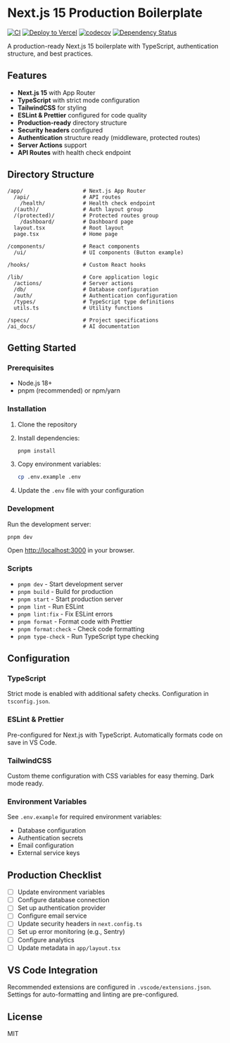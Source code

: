 # Next.js 15 Production Boilerplate

[![CI](https://github.com/antonio/boiler_plate_nextjs15_auth/actions/workflows/ci.yml/badge.svg)](https://github.com/antonio/boiler_plate_nextjs15_auth/actions/workflows/ci.yml)
[![Deploy to Vercel](https://github.com/antonio/boiler_plate_nextjs15_auth/actions/workflows/deploy.yml/badge.svg)](https://github.com/antonio/boiler_plate_nextjs15_auth/actions/workflows/deploy.yml)
[![codecov](https://codecov.io/gh/antonio/boiler_plate_nextjs15_auth/branch/main/graph/badge.svg)](https://codecov.io/gh/antonio/boiler_plate_nextjs15_auth)
[![Dependency Status](https://img.shields.io/librariesio/github/antonio/boiler_plate_nextjs15_auth)](https://libraries.io/github/antonio/boiler_plate_nextjs15_auth)

A production-ready Next.js 15 boilerplate with TypeScript, authentication structure, and best practices.

## Features

- **Next.js 15** with App Router
- **TypeScript** with strict mode configuration
- **TailwindCSS** for styling
- **ESLint & Prettier** configured for code quality
- **Production-ready** directory structure
- **Security headers** configured
- **Authentication** structure ready (middleware, protected routes)
- **Server Actions** support
- **API Routes** with health check endpoint

## Directory Structure

```
/app/                   # Next.js App Router
  /api/                 # API routes
    /health/            # Health check endpoint
  /(auth)/              # Auth layout group
  /(protected)/         # Protected routes group
    /dashboard/         # Dashboard page
  layout.tsx            # Root layout
  page.tsx              # Home page

/components/            # React components
  /ui/                  # UI components (Button example)

/hooks/                 # Custom React hooks

/lib/                   # Core application logic
  /actions/             # Server actions
  /db/                  # Database configuration
  /auth/                # Authentication configuration
  /types/               # TypeScript type definitions
  utils.ts              # Utility functions

/specs/                 # Project specifications
/ai_docs/               # AI documentation
```

## Getting Started

### Prerequisites

- Node.js 18+
- pnpm (recommended) or npm/yarn

### Installation

1. Clone the repository
2. Install dependencies:

   ```bash
   pnpm install
   ```

3. Copy environment variables:

   ```bash
   cp .env.example .env
   ```

4. Update the `.env` file with your configuration

### Development

Run the development server:

```bash
pnpm dev
```

Open [http://localhost:3000](http://localhost:3000) in your browser.

### Scripts

- `pnpm dev` - Start development server
- `pnpm build` - Build for production
- `pnpm start` - Start production server
- `pnpm lint` - Run ESLint
- `pnpm lint:fix` - Fix ESLint errors
- `pnpm format` - Format code with Prettier
- `pnpm format:check` - Check code formatting
- `pnpm type-check` - Run TypeScript type checking

## Configuration

### TypeScript

Strict mode is enabled with additional safety checks. Configuration in `tsconfig.json`.

### ESLint & Prettier

Pre-configured for Next.js with TypeScript. Automatically formats code on save in VS Code.

### TailwindCSS

Custom theme configuration with CSS variables for easy theming. Dark mode ready.

### Environment Variables

See `.env.example` for required environment variables:

- Database configuration
- Authentication secrets
- Email configuration
- External service keys

## Production Checklist

- [ ] Update environment variables
- [ ] Configure database connection
- [ ] Set up authentication provider
- [ ] Configure email service
- [ ] Update security headers in `next.config.ts`
- [ ] Set up error monitoring (e.g., Sentry)
- [ ] Configure analytics
- [ ] Update metadata in `app/layout.tsx`

## VS Code Integration

Recommended extensions are configured in `.vscode/extensions.json`. Settings for auto-formatting and linting are pre-configured.

## License

MIT
